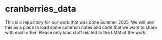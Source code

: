 # cranberries_data
This is a repository for our work that was done Summer 2025.  We will use this as a place to load some common notes and code that we want to share with each other.  Please only load stuff related to the LMM of the work.
